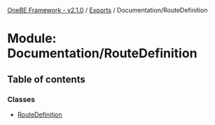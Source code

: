 [OneBE Framework - v2.1.0](../README.md) / [Exports](../modules.md) / Documentation/RouteDefinition

# Module: Documentation/RouteDefinition

## Table of contents

### Classes

- [RouteDefinition](../classes/Documentation_RouteDefinition.RouteDefinition.md)
